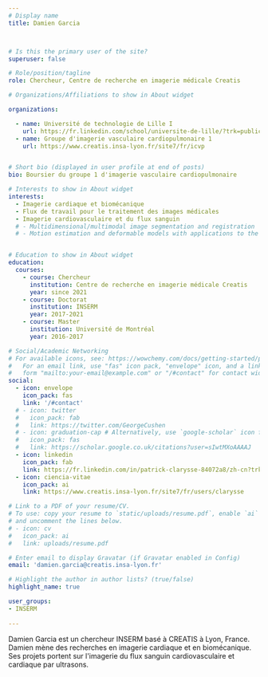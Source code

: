 ```yaml
---
# Display name
title: Damien Garcia



# Is this the primary user of the site?
superuser: false

# Role/position/tagline
role: Chercheur, Centre de recherche en imagerie médicale Creatis

# Organizations/Affiliations to show in About widget

organizations:

  - name: Université de technologie de Lille I
    url: https://fr.linkedin.com/school/universite-de-lille/?trk=public_profile_topcard-school 
  - name: Groupe d'imagerie vasculaire cardiopulmonaire 1
    url: https://www.creatis.insa-lyon.fr/site7/fr/icvp


# Short bio (displayed in user profile at end of posts)
bio: Boursier du groupe 1 d'imagerie vasculaire cardiopulmonaire

# Interests to show in About widget
interests:
  - Imagerie cardiaque et biomécanique
  - Flux de travail pour le traitement des images médicales
  - Imagerie cardiovasculaire et du flux sanguin
  # - Multidimensional/multimodal image segmentation and registration
  # - Motion estimation and deformable models with applications to the 3D analysis of the heart functions


# Education to show in About widget
education:
  courses:
    - course: Chercheur
      institution: Centre de recherche en imagerie médicale Creatis
      year: since 2021
    - course: Doctorat
      institution: INSERM
      year: 2017-2021
    - course: Master
      institution: Université de Montréal
      year: 2016-2017

# Social/Academic Networking
# For available icons, see: https://wowchemy.com/docs/getting-started/page-builder/#icons
#   For an email link, use "fas" icon pack, "envelope" icon, and a link in the
#   form "mailto:your-email@example.com" or "/#contact" for contact widget.
social:
  - icon: envelope
    icon_pack: fas
    link: '/#contact'
  # - icon: twitter
  #   icon_pack: fab
  #   link: https://twitter.com/GeorgeCushen
  # - icon: graduation-cap # Alternatively, use `google-scholar` icon from `ai` icon pack
  #   icon_pack: fas
  #   link: https://scholar.google.co.uk/citations?user=sIwtMXoAAAAJ
  - icon: linkedin
    icon_pack: fab
    link: https://fr.linkedin.com/in/patrick-clarysse-84072a8/zh-cn?trk=people-guest_people_search-card
  - icon: ciencia-vitae
    icon_pack: ai
    link: https://www.creatis.insa-lyon.fr/site7/fr/users/clarysse 

# Link to a PDF of your resume/CV.
# To use: copy your resume to `static/uploads/resume.pdf`, enable `ai` icons in `params.toml`,
# and uncomment the lines below.
# - icon: cv
#   icon_pack: ai
#   link: uploads/resume.pdf

# Enter email to display Gravatar (if Gravatar enabled in Config)
email: 'damien.garcia@creatis.insa-lyon.fr'

# Highlight the author in author lists? (true/false)
highlight_name: true

user_groups:
- INSERM
 
---
```


Damien Garcia est un chercheur INSERM basé à CREATIS à Lyon, France. Damien mène des recherches en imagerie cardiaque et en biomécanique. Ses projets portent sur l'imagerie du flux sanguin cardiovasculaire et cardiaque par ultrasons.
